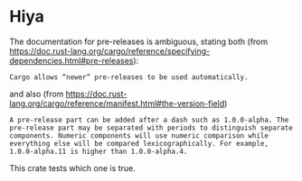 # Hiya

The documentation for pre-releases is ambiguous, stating both (from https://doc.rust-lang.org/cargo/reference/specifying-dependencies.html#pre-releases):

`Cargo allows “newer” pre-releases to be used automatically.`

and also (from https://doc.rust-lang.org/cargo/reference/manifest.html#the-version-field)

`A pre-release part can be added after a dash such as 1.0.0-alpha. The pre-release part may be separated with periods to distinguish separate components. Numeric components will use numeric comparison while everything else will be compared lexicographically. For example, 1.0.0-alpha.11 is higher than 1.0.0-alpha.4.`

This crate tests which one is true.
